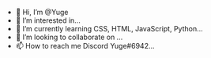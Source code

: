 - 👋 Hi, I’m @Yuge
- 👀 I’m interested in...
- 🌱 I’m currently learning CSS, HTML, JavaScript, Python...
- 💞️ I’m looking to collaborate on ...
- 📫 How to reach me Discord Yuge#6942...

<!---
Yugemts/Yugemts is a ✨ special ✨ repository because its `README.md` (this file) appears on your GitHub profile.
You can click the Preview link to take a look at your changes.
--->
